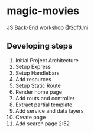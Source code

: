 # magic-movies
JS Back-End workshop @SoftUni

## Developing steps
 1. Initial Project Architecture
 2. Setup Express
 3. Setup Handlebars
 4. Add resources
 5. Setup Static Route
 6. Render home page
 7. Add routs and controller
 8. Extract partial template
 9. Add service and data layers
 10. Create page
 11. Add search page 2:52